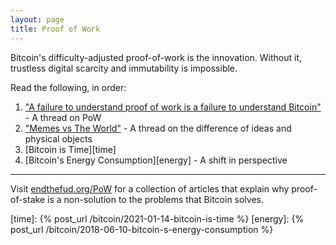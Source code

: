 ```yaml
---
layout: page
title: Proof of Work
---
```


Bitcoin's difficulty-adjusted proof-of-work is the innovation. Without it, trustless
digital scarcity and immutability is impossible.

Read the following, in order:

1. ["A failure to understand proof of work is a failure to understand Bitcoin"][tw-pow] - A thread on PoW
2. ["Memes vs The World"][tw-meme-world] - A thread on the difference of ideas and physical objects
3. [Bitcoin is Time][time]
4. [Bitcoin's Energy Consumption][energy] - A shift in perspective

---

Visit [endthefud.org/PoW](https://endthefud.org/PoW) for a collection of
articles that explain why proof-of-stake is a non-solution to the problems that
Bitcoin solves.

[tw-pow]: https://twitter.com/dergigi/status/1392826448017346561
[tw-meme-world]: https://twitter.com/dergigi/status/1425202084782264326
[time]: {% post_url /bitcoin/2021-01-14-bitcoin-is-time %}
[energy]: {% post_url /bitcoin/2018-06-10-bitcoin-s-energy-consumption %}
